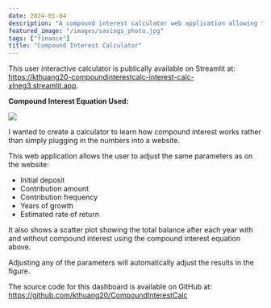 ```yaml
---
date: 2024-01-04
description: "A compound interest calculator web application allowing the user to understand how their savings and investment account balances can grow with the magic of compound interest."
featured_image: "/images/savings_photo.jpg"
tags: ["finance"]
title: "Compound Interest Calculator"
---
```

This user interactive calculator is publically available on Streamlit at: https://kthuang20-compoundinterestcalc-interest-calc-xlneg3.streamlit.app. 

**Compound Interest Equation Used:**

![](https://sqy7rm.media.zestyio.com/Compound-Interest-Formula-Mobile.png)


I wanted to create a calculator to learn how compound interest works rather than simply plugging in the numbers into a website.

This web application allows the user to adjust the same parameters as on the website:
* Initial deposit
* Contribution amount
* Contribution frequency
* Years of growth
* Estimated rate of return

It also shows a scatter plot showing the total balance after each year with and without compound interest using the compound interest equation above.

Adjusting any of the parameters will automatically adjust the results in the figure.

The source code for this dashboard is available on GitHub at: https://github.com/kthuang20/CompoundInterestCalc

[^1]: 